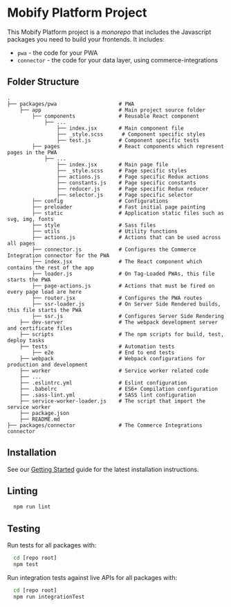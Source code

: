 # Mobify Platform Project

This Mobify Platform project is a _monorepo_ that includes the Javascript packages
you need to build your frontends. It includes:

- `pwa` - the code for your PWA
- `connector`  - the code for your data layer, using commerce-integrations

## Folder Structure
```
.
├── packages/pwa                    # PWA
    ├── app                         # Main project source folder
        ├── components              # Reusable React component
            ├── ...
                ├── index.jsx       # Main component file
                ├── _style.scss      # Component specific styles
                ├── test.js         # Component specific tests
        ├── pages                   # React components which represent pages in the PWA
            ├── ...
                ├── index.jsx       # Main page file
                ├── _style.scss     # Page specific styles
                ├── actions.js      # Page specific Redux actions
                ├── constants.js    # Page specific constants
                ├── reducer.js      # Page specific Redux reducer
                ├── selector.js     # Page specific selector
        ├── config                  # Configurations
        ├── preloader               # Fast initial page painting
        ├── static                  # Application static files such as svg, img, fonts
        ├── style                   # Sass files
        ├── utils                   # Utility functions
        ├── actions.js              # Actions that can be used across all pages
        ├── connector.js            # Configures the Commerce Integration connector for the PWA
        ├── index.jsx               # The React component which contains the rest of the app
        ├── loader.js               # On Tag-Loaded PWAs, this file starts the PWA
        ├── page-actions.js         # Actions that must be fired on every page load are here
        ├── router.jsx              # Configures the PWA routes
        ├── ssr-loader.js           # On Server Side Rendered builds, this file starts the PWA
        ├── ssr.js                  # Configures Server Side Rendering
    ├── dev-server                  # The webpack development server and certificate files
    ├── scripts                     # The npm scripts for build, test, deploy tasks
    ├── tests                       # Automation tests
        ├── e2e                     # End to end tests
    ├── webpack                     # Webpack configurations for production and development
    ├── worker                      # Service worker related code
    ├── ...
    ├── .eslintrc.yml               # Eslint configuration
    ├── .babelrc                    # ES6+ Compilation configuration
    ├── .sass-lint.yml              # SASS lint configuration
    ├── service-worker-loader.js    # The script that import the service worker
    ├── package.json
    ├── README.md
├── packages/connector              # The Commerce Integrations connector
```

## Installation

See our [Getting Started](https://docs.mobify.com/progressive-web/latest/getting-started/) guide for the latest installation instructions.

## Linting

```bash
  npm run lint
```

## Testing

Run tests for all packages with:

```bash
  cd [repo root]
  npm test
```

Run integration tests against live APIs for all packages with:

```bash
  cd [repo root]
  npm run integrationTest
```


[lerna]: https://github.com/lerna/lerna
